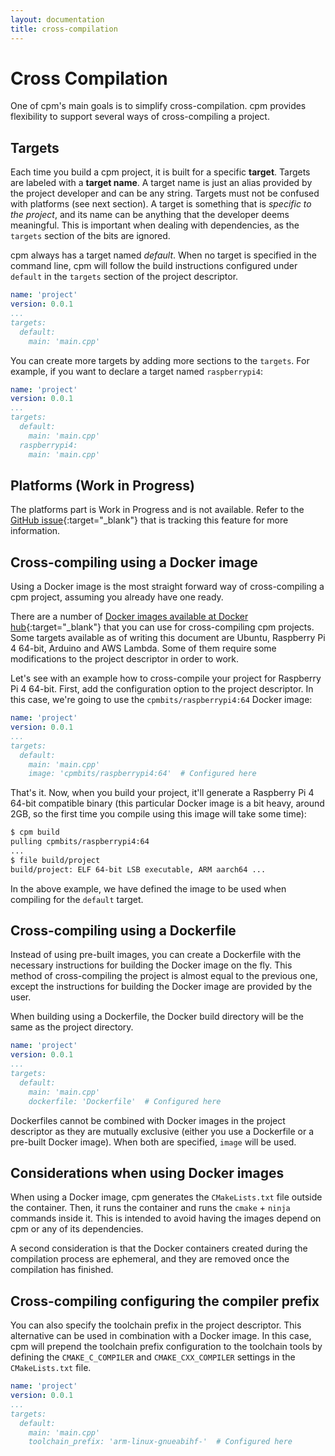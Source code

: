 ```yaml
---
layout: documentation
title: cross-compilation
---
```


# Cross Compilation

One of cpm's main goals is to simplify cross-compilation. cpm provides flexibility to support several ways of cross-compiling a project.

## Targets

Each time you build a cpm project, it is built for a specific **target**. Targets are labeled with a **target name**. A target name is just an alias provided by the project developer and can be any string. Targets must not be confused with platforms (see next section). A target is something that is *specific to the project*, and its name can be anything that the developer deems meaningful. This is important when dealing with dependencies, as the `targets` section of the bits are ignored.

cpm always has a target named *default*. When no target is specified in the command line, cpm will follow the build instructions configured under `default` in the `targets` section of the project descriptor.

```yaml
name: 'project'
version: 0.0.1
...
targets:
  default:
    main: 'main.cpp'
```

You can create more targets by adding more sections to the `targets`. For example, if you want to declare a target named `raspberrypi4`:

```yaml
name: 'project'
version: 0.0.1
...
targets:
  default:
    main: 'main.cpp'
  raspberrypi4:
    main: 'main.cpp'
```

## Platforms (Work in Progress)

The platforms part is Work in Progress and is not available. Refer to the [GitHub issue](https://github.com/jorsanpe/cpm/issues/230){:target="_blank"} that is tracking this feature for more information.


## Cross-compiling using a Docker image

Using a Docker image is the most straight forward way of cross-compiling a cpm project, assuming you already have one ready. 

There are a number of [Docker images available at Docker hub](https://hub.docker.com/u/cpmbits){:target="_blank"} that you can use for cross-compiling cpm projects. Some targets available as of writing this document are Ubuntu, Raspberry Pi 4 64-bit, Arduino and AWS Lambda. Some of them require some modifications to the project descriptor in order to work.

Let's see with an example how to cross-compile your project for Raspberry Pi 4 64-bit. First, add the configuration option to the project descriptor. In this case, we're going to use the `cpmbits/raspberrypi4:64` Docker image:

```yaml
name: 'project'
version: 0.0.1
...
targets:
  default:
    main: 'main.cpp'
    image: 'cpmbits/raspberrypi4:64'  # Configured here
```

That's it. Now, when you build your project, it'll generate a Raspberry Pi 4 64-bit compatible binary (this particular Docker image is a bit heavy, around 2GB, so the first time you compile using this image will take some time):

```bash
$ cpm build
pulling cpmbits/raspberrypi4:64
...
$ file build/project 
build/project: ELF 64-bit LSB executable, ARM aarch64 ...
```

In the above example, we have defined the image to be used when compiling for the `default` target.

## Cross-compiling using a Dockerfile

Instead of using pre-built images, you can create a Dockerfile with the necessary instructions for building the Docker image on the fly. This method of cross-compiling the project is almost equal to the previous one, except the instructions for building the Docker image are provided by the user.

When building using a Dockerfile, the Docker build directory will be the same as the project directory.

```yaml
name: 'project'
version: 0.0.1
...
targets:
  default:
    main: 'main.cpp'
    dockerfile: 'Dockerfile'  # Configured here
```

Dockerfiles cannot be combined with Docker images in the project descriptor as they are mutually exclusive (either you use a Dockerfile or a pre-built Docker image). When both are specified, `image` will be used.

## Considerations when using Docker images

When using a Docker image, cpm generates the `CMakeLists.txt` file outside the container. Then, it runs the container and runs the `cmake` + `ninja` commands inside it. This is intended to avoid having the images depend on cpm or any of its dependencies.

A second consideration is that the Docker containers created during the compilation process are ephemeral, and they are removed once the compilation has finished.

## Cross-compiling configuring the compiler prefix

You can also specify the toolchain prefix in the project descriptor. This alternative can be used in combination with a Docker image. In this case, cpm will prepend the toolchain prefix configuration to the toolchain tools by defining the `CMAKE_C_COMPILER` and `CMAKE_CXX_COMPILER` settings in the `CMakeLists.txt` file.

```yaml
name: 'project'
version: 0.0.1
...
targets:
  default:
    main: 'main.cpp'
    toolchain_prefix: 'arm-linux-gnueabihf-'  # Configured here
```
